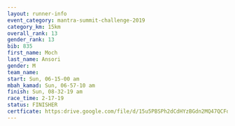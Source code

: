 ```yaml
---
layout: runner-info 
event_category: mantra-summit-challenge-2019 
category_km: 15km 
overall_rank: 13
gender_rank: 13
bib: 835
first_name: Moch
last_name: Ansori
gender: M
team_name: 
start: Sun, 06-15-00 am
mbah_kamad: Sun, 06-57-10 am
finish: Sun, 08-32-19 am
race_time: 2-17-19
status: FINISHER
certficate: https:drive.google.com/file/d/15u5PBSPh2dCdHYzBGdn2MQ47QCFdHjP0/view?usp=sharing
---
```

